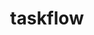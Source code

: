 ---
title: "taskflow"
layout: cache
categories: [package, develop]
meta: {"compilers": ["gcc@11.4.0"], "num_specs": 5, "num_specs_by_stack": {"e4s": 5, "root": 5}, "oss": ["ubuntu22.04"], "platforms": ["linux"], "stacks": ["e4s", "root"], "targets": ["x86_64_v3"], "versions": ["3.7.0"]}
spec_details: [{"compiler": "gcc@11.4.0", "hash": "54d6rsvybuhh3qhoffxh3wpan7dg6cp4", "os": "ubuntu22.04", "platform": "linux", "size": "-", "stacks": ["e4s", "root"], "target": "x86_64_v3", "variants": ["build_system=cmake", "build_type=Release", "generator=make", "~ipo"], "versions": ["3.7.0"]}, {"compiler": "gcc@11.4.0", "hash": "bukekj5l6kzspvtydfbtqy5payyinc6d", "os": "ubuntu22.04", "platform": "linux", "size": "-", "stacks": ["e4s", "root"], "target": "x86_64_v3", "variants": ["build_system=cmake", "build_type=Release", "generator=make", "~ipo"], "versions": ["3.7.0"]}, {"compiler": "gcc@11.4.0", "hash": "dbd7azowegnalrpiz437ei67qjqquvkl", "os": "ubuntu22.04", "platform": "linux", "size": "-", "stacks": ["e4s", "root"], "target": "x86_64_v3", "variants": ["build_system=cmake", "build_type=Release", "generator=make", "~ipo"], "versions": ["3.7.0"]}, {"compiler": "gcc@11.4.0", "hash": "hfonff4dqlrgfltvsgh47wdc7n5w5ilq", "os": "ubuntu22.04", "platform": "linux", "size": "-", "stacks": ["e4s", "root"], "target": "x86_64_v3", "variants": ["build_system=cmake", "build_type=Release", "generator=make", "~ipo"], "versions": ["3.7.0"]}, {"compiler": "gcc@11.4.0", "hash": "z7ato4kcor3raevip4gacyaeydlq3dog", "os": "ubuntu22.04", "platform": "linux", "size": "-", "stacks": ["e4s", "root"], "target": "x86_64_v3", "variants": ["build_system=cmake", "build_type=Release", "generator=make", "~ipo"], "versions": ["3.7.0"]}]
---